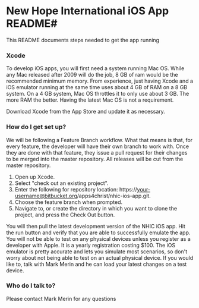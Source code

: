 # New Hope International iOS App README#

This README documents steps needed to get the app running

### Xcode ###

To develop iOS apps, you will first need a system running Mac OS. While any Mac released after 2009 will do the job, 8 GB of ram would be the recommended minimum memory. From experience, just having Xcode and a iOS emulator running at the same time uses about 4 GB of RAM on a 8 GB system. On a 4 GB system, Mac OS throttles it to only use about 3 GB. The more RAM the better. Having the latest Mac OS is not a requirement. 

Download Xcode from the App Store and update it as necessary. 

### How do I get set up? ###

We will be following a Feature Branch workflow. What that means is that, for every feature, the developer will have their own branch to work with. Once they are done with that feature, they issue a pull request for their changes to be merged into the master repository. All releases will be cut from the master repository. 

1. Open up Xcode.
2. Select "check out an existing project".
3. Enter the following for repository location: https://your-username@bitbucket.org/apps4christ/nhic-ios-app.git.
4. Choose the feature branch when prompted.
5. Navigate to, or create the directory in which you want to clone the project, and press the Check Out button.

You will then pull the latest development version of the NHIC iOS app. Hit the run button and verify that you are able to successfully emulate the app. You will not be able to test on any physical devices unless you register as a developer with Apple. It is a yearly registration costing $100. The iOS emulator is pretty accurate and lets you simulate most scenarios, so don't worry about not being able to test on an actual physical device. If you would like to, talk with Mark Merin and he can load your latest changes on a test device. 

### Who do I talk to? ###
Please contact Mark Merin for any questions